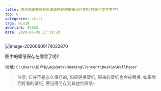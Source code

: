 ```yaml
---
title: 腾讯电脑管家开启桌面整理的壁纸保存在PC的哪个文件夹中?
top: 0
categories: skill
tags: win10
abbrlink: 45902
date: 2020-06-09 17:39:20
---
```




![image-20200609174022870](https://gitee.com/clearlightY/mapdepot/raw/master/img/20200609174026.png)

图中的壁纸保存在哪里了呢?



地址: `C:\Users\用户名\AppData\Roaming\Tencent\DeskGo\WallPaper`



> 注意: 它并不是永久保存的,   如果更换壁纸, 原来的壁纸也会被替换, 如果看到好看的壁纸, 要记得另存到其他位置哦~
